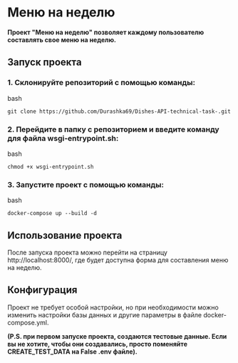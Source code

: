 Меню на неделю
==============

**Проект "Меню на неделю" позволяет каждому пользователю составлять свое меню на неделю.**

Запуск проекта
--------------

### 1. Склонируйте репозиторий с помощью команды:

bash

    git clone https://github.com/Durashka69/Dishes-API-technical-task-.git

### 2. Перейдите в папку с репозиторием и введите команду для файла wsgi-entrypoint.sh:

bash

    chmod +x wsgi-entrypoint.sh 

### 3. Запустите проект с помощью команды:

bash

    docker-compose up --build -d

## Использование проекта

После запуска проекта можно перейти на страницу http://localhost:8000/, где будет доступна форма для составления меню на неделю.


Конфигурация
------------

Проект не требует особой настройки, но при необходимости можно изменить настройки базы данных и другие параметры в файле docker-compose.yml.

__(P.S. при первом запуске проекта, создаются тестовые данные. Если вы не хотите, чтобы они создавались, просто поменяйте CREATE_TEST_DATA на False .env файле).__
